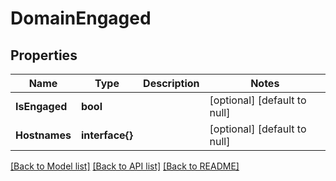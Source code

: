# DomainEngaged

## Properties
Name | Type | Description | Notes
------------ | ------------- | ------------- | -------------
**IsEngaged** | **bool** |  | [optional] [default to null]
**Hostnames** | **interface{}** |  | [optional] [default to null]

[[Back to Model list]](../README.md#documentation-for-models) [[Back to API list]](../README.md#documentation-for-api-endpoints) [[Back to README]](../README.md)


